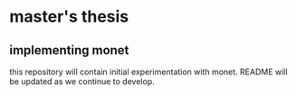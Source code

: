 # master's thesis

## implementing monet
this repository will contain initial experimentation with monet. README will be updated as we continue to develop.
